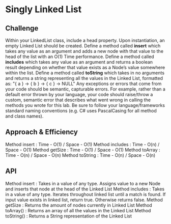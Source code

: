 # Singly Linked List
<!-- Short summary or background information -->


## Challenge
Within your LinkedList class, include a head property. Upon instantiation, an empty Linked List should be created.
Define a method called **insert** which takes any value as an argument and adds a new node with that value to the head of the list with an O(1) Time performance.
Define a method called **includes** which takes any value as an argument and returns a boolean result depending on whether that value exists as a Node’s value somewhere within the list.
Define a method called **toString** which takes in no arguments and returns a string representing all the values in the Linked List, formatted as:
"{ a } -> { b } -> { c } -> NULL"
Any exceptions or errors that come from your code should be semantic, capturable errors. For example, rather than a default error thrown by your language, your code should raise/throw a custom, semantic error that describes what went wrong in calling the methods you wrote for this lab.
Be sure to follow your language/frameworks standard naming conventions (e.g. C# uses PascalCasing for all method and class names).

## Approach & Efficiency
<!-- What approach did you take? Why? What is the Big O space/time for this approach? -->
Method insert   : Time - O(1) / Space - O(1)
Method includes : Time - O(n) / Space - O(1)
Method getSize  : Time - O(1) / Space - O(1)
Method toArray  : Time - O(n) / Space - O(n)
Method toString : Time - O(n) / Space - O(n)

## API
<!-- Description of each method publicly available to your Linked List -->
Method insert     : Takes in a value of any type.  Assigns value to a new Node and inserts that node at the head of the Linked List
Method includes   : Takes in a value of any type.  Iterates throughout linked list until a match is found.  If input value exists in linked list, return true.  Otherwise returns false.
Method getSize    : Returns the amount of nodes currently in Linked List
Method toArray()  : Returns an array of all the values in the Linked List
Method toString() : Returns a String representation of the Linked List
